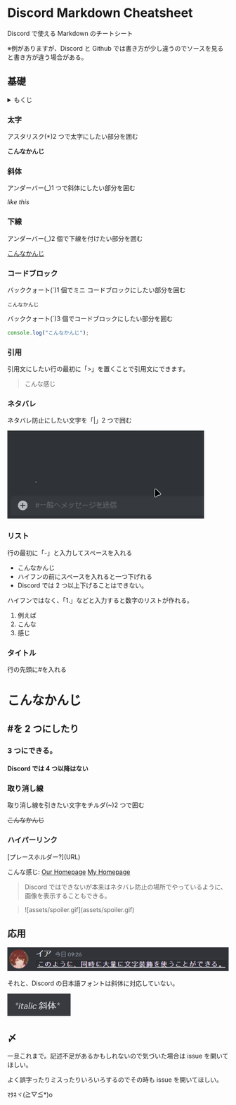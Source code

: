 # Discord Markdown Cheatsheet

Discord で使える Markdown のチートシート

※例がありますが、Discord と Github では書き方が少し違うのでソースを見ると書き方が違う場合がある。

## 基礎

<details>
    <summary>もくじ</summary>
        1. <a href="#1">太字</a><br>
        2. <a href="#2">斜体</a><br>
        3. <a href="#3">下線</a><br>
        4. <a href="#4">コードブロック</a><br>
        5. <a href="#5">引用</a><br>
        6. <a href="#6">ネタバレ</a><br>
        7. <a href="#7">リスト</a><br>
        8. <a href="#8">タイトル</a><br>
        9. <a href="#9">取り消し線</a><br>
        10. <a href="#10">ハイパーリンク</a>
</details>

<h3 id="1">太字</h3>

アスタリスク(\*)2 つで太字にしたい部分を囲む

**こんなかんじ**

<h3 id="2">斜体</h3>

アンダーバー(\_)1 つで斜体にしたい部分を囲む

_like this_

<h3 id="3">下線</h3>

アンダーバー(_)2 個で下線を付けたい部分を囲む

<ins>こんなかんじ</ins>

<h3 id="4">コードブロック</h3>

バッククォート(`)1 個でミニ コードブロックにしたい部分を囲む

`こんなかんじ`

バッククォート(`)3 個でコードブロックにしたい部分を囲む

```js
console.log("こんなかんじ");
```

<h3 id="5">引用</h3>

引用文にしたい行の最初に「>」を置くことで引用文にできます。

> こんな感じ

<h3 id="6">ネタバレ</h3>

ネタバレ防止にしたい文字を「|」2 つで囲む

![assets/spoiler.gif](assets/spoiler.gif)

<h3 id="7">リスト</h3>

行の最初に「-」と入力してスペースを入れる

- こんなかんじ
- ハイフンの前にスペースを入れると一つ下げれる
- Discord では 2 つ以上下げることはできない。

ハイフンではなく、「1.」などと入力すると数字のリストが作れる。

1. 例えば
2. こんな
3. 感じ

<h3 id="8">タイトル</h3>

行の先頭に#を入れる

# こんなかんじ

## #を 2 つにしたり

### 3 つにできる。

#### Discord では 4 つ以降はない

<h3 id="9">取り消し線</h3>

取り消し線を引きたい文字をチルダ(~)2 つで囲む

~~こんなかんじ~~

<h3 id="10">ハイパーリンク</h3>

\[プレースホルダー?](URL)

こんな感じ: [Our Homepage](https://team-onews.github.io/) [My Homepage](https://070ry.pages.dev/home)

> Discord ではできないが本来はネタバレ防止の場所でやっているように、画像を表示することもできる。

> \![assets/spoiler.gif]\(assets/spoiler.gif)

## 応用

![assets/spoiler.gif](assets/chaos.png)

それと、Discord の日本語フォントは斜体に対応していない。

![assets/spoiler.gif](assets/italic.png)

## 〆

一旦これまで。記述不足があるかもしれないので気づいた場合は issue を開いてほしい。

よく誤字ったりミスったりいろいろするのでその時も issue を開いてほしい。

ﾏﾀﾈヾ(≧▽≦\*)o
